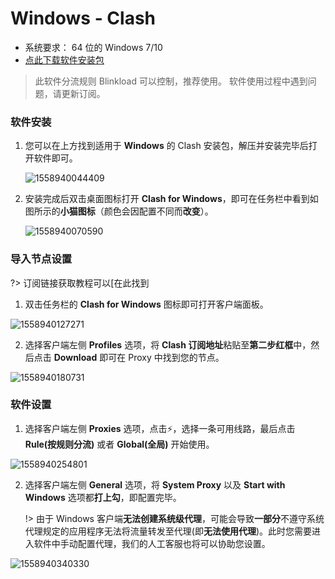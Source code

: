 # Windows - Clash

- 系统要求： 64 位的 Windows 7/10
- [点此下载软件安装包](https://download.{$DOMAIN}/Clash.for.Windows.zip)

> 此软件分流规则 Blinkload 可以控制，推荐使用。
> 软件使用过程中遇到问题，请更新订阅。

### 软件安装

1. 您可以在上方找到适用于 **Windows** 的 Clash 安装包，解压并安装完毕后打开软件即可。

   ![1558940044409](images/1558940044409.png)

2. 安装完成后双击桌面图标打开 **Clash for Windows**，即可在任务栏中看到如图所示的**小猫图标**（颜色会因配置不同而**改变**）。

   ![1558940070590](images/1558940070590.png)

### 导入节点设置

?> 订阅链接获取教程可以[在此找到

1. 双击任务栏的 **Clash for Windows** 图标即可打开客户端面板。

![1558940127271](images/1558940127271.png)

2. 选择客户端左侧 **Profiles** 选项，将 **Clash 订阅地址**粘贴至**第二步红框**中，然后点击 **Download** 即可在 Proxy 中找到您的节点。

![1558940180731](images/1558940180731.png)

### 软件设置

1. 选择客户端左侧 **Proxies** 选项，点击⚡，选择一条可用线路，最后点击 **Rule(按规则分流)** 或者 **Global(全局)** 开始使用。

![1558940254801](images/1558940254801.png)

2. 选择客户端左侧 **General** 选项，将 **System Proxy** 以及 **Start with Windows** 选项都**打上勾**，即配置完毕。

   !> 由于 Windows 客户端**无法创建系统级代理**，可能会导致**一部分**不遵守系统代理规定的应用程序无法将流量转发至代理(即**无法使用代理**)。此时您需要进入软件中手动配置代理，我们的人工客服也将可以协助您设置。

![1558940340330](images/1558940340330.png)
